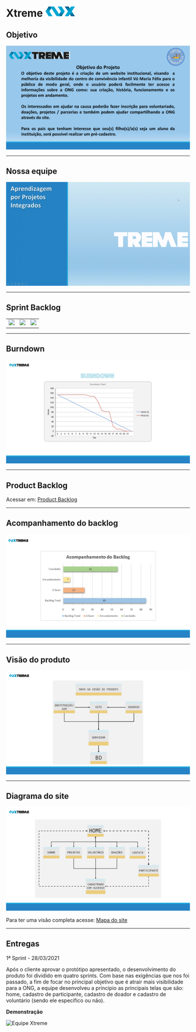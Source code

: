 # Xtreme ![Equipe Xtreme](/readme/equipe_xtreme_pequeno.png "Equipe Xtreme")


## Objetivo
 ![Equipe Xtreme](/readme/objetivo.png "Objetivo Equipe Xtreme")

 ---

 ## Nossa equipe
 ![Equipe Xtreme](/readme/apresentacao_equipe.gif "Apresentação Equipe Xtreme")

---

## Sprint Backlog
<table>
  <tr>
    <td><img src="https://github.com/Xtreme-Equipe/Projeto-Site-Intitucional/blob/main/readme/backlog.png" width=460></td>
    <td><img src="https://github.com/Xtreme-Equipe/Projeto-Site-Intitucional/blob/main/readme/backlog_2.png" width=460></td>
    <td><img src="https://github.com/Xtreme-Equipe/Projeto-Site-Intitucional/blob/main/readme/backlog_3.png" width=460></td>
  </tr>
 </table>

---

## Burndown
 ![Equipe Xtreme](/readme/burndown.jpg "Apresentação Equipe Xtreme")

---

## Product Backlog
Acessar em: [Product Backlog](/readme/ProductBacklog.pdf)

---

## Acompanhamento do backlog
 ![Equipe Xtreme](/readme/grafico_backlog.png "Apresentação Equipe Xtreme")


---
## Visão do produto
![Equipe Xtreme](/readme/mapa_visao_produto.png "Diagrama do site")

---

## Diagrama do site
 ![Equipe Xtreme](/readme/diagrama_site.png "Diagrama do site")

Para ter uma visão completa acesse: [Mapa do site](/readme/mapa_do_site.pdf)

---

 ## Entregas
1ª Sprint - 28/03/2021

Após o cliente aprovar o protótipo apresentado, o desenvolvimento do produto foi dividido em quatro sprints. Com base nas exigências que nos foi passado, a fim de focar no principal objetivo que é atrair mais visibilidade para a ONG, a equipe desenvolveu a principio as principais telas que são: home, cadastro de participante, cadastro de doador e cadastro de voluntário (sendo ele específico ou não).

**Demonstração**

![Equipe Xtreme](/readme/funcionalidade_site.gif "Demonstração da funcionalidade do site")


